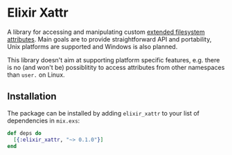 # Elixir Xattr

A library for accessing and manipulating custom [extended filesystem attributes](https://en.wikipedia.org/wiki/Extended_file_attributes). Main goals are to provide straightforward API and portability, Unix platforms are supported and Windows is also planned.

This library doesn't aim at supporting platform specific features, e.g. there is no (and won't be) possiblitity to access attributes from other namespaces than `user.` on Linux.

## Installation

The package can be installed by adding `elixir_xattr` to your list of dependencies in `mix.exs`:

```elixir
def deps do
  [{:elixir_xattr, "~> 0.1.0"}]
end
```
